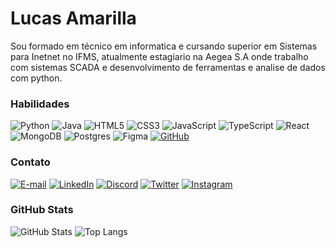 
# Lucas Amarilla
Sou formado em técnico em informatica e cursando superior em Sistemas para Inetnet no IFMS, atualmente estagiario na Aegea S.A onde trabalho com sistemas SCADA e desenvolvimento de ferramentas e analise de dados com python.

### Habilidades

![Python](https://img.shields.io/badge/Python-000?style=for-the-badge&logo=python&logoColor=30A3DC)
![Java](https://img.shields.io/badge/Java-000?style=for-the-badge&logo=java)
![HTML5](https://img.shields.io/badge/HTML5-000?style=for-the-badge&logo=html5)
![CSS3](https://img.shields.io/badge/CSS3-000?style=for-the-badge&logo=css3&logoColor=264CE4)
![JavaScript](https://img.shields.io/badge/JavaScript-000?style=for-the-badge&logo=javascript)
![TypeScript](https://img.shields.io/badge/TypeScript-000?style=for-the-badge&logo=typescript)
![React](https://img.shields.io/badge/React-000?style=for-the-badge&logo=react)
![MongoDB](https://img.shields.io/badge/MongoDB-000.svg?style=for-the-badge&logo=mongodb&logoColor=green)
![Postgres](https://img.shields.io/badge/postgres-000.svg?style=for-the-badge&logo=postgresql&logoColor=blue)
![Figma](https://img.shields.io/badge/figma-000.svg?style=for-the-badge&logo=figma&logoColor=orange)
[![GitHub](https://img.shields.io/badge/GitHub-000?style=for-the-badge&logo=github&logoColor=30A3DC)](https://docs.github.com/)

### Contato

[![E-mail](https://img.shields.io/badge/-Email-000?style=for-the-badge&logo=microsoft-outlook&logoColor=E94D5F)](mailto:lucas.amarilla@icloud.com)
[![LinkedIn](https://img.shields.io/badge/-LinkedIn-000?style=for-the-badge&logo=linkedin&logoColor=30A3DC)](www.linkedin.com/in/lucas-amarilla-saucedo-515901124)
[![Discord](https://img.shields.io/badge/Discord-000?style=for-the-badge&logo=discord)](discordapp.com/users/334534252827901963)
[![Twitter](https://img.shields.io/badge/Twitter-000?style=for-the-badge&logo=twitter)](https://twitter.com/LucasP1ka2)
[![Instagram](https://img.shields.io/badge/Instagram-000?style=for-the-badge&logo=instagram)](https://www.instagram.com/lucas.amarilla.s/)

### GitHub Stats
![GitHub Stats](https://github-readme-stats.vercel.app/api?username=LucasAmarilla&theme=transparent&bg_color=000&border_color=30A3DC&show_icons=true&icon_color=30A3DC&title_color=E94D5F&text_color=FFF)
![Top Langs](https://github-readme-stats-git-masterrstaa-rickstaa.vercel.app/api/top-langs/?username=LucasAmarilla&layout=compact&bg_color=000&border_color=30A3DC&title_color=E94D5F&text_color=FFF)
